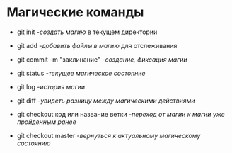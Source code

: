 # Магические команды #

* git init -*создать магию*  в 
текущем директории

* git add -*добавить файлы в магию* для отслеживания

* git commit -m "заклинание" -*создание, фиксация магии*
* git status -*текущее магическое состояние*
* git log -*история магии*
* git diff -*увидеть разницу между магическими действиями*
* git checkout код или название ветки -*переход от магии к магии уже пройденным ранее*
* git checkout master -*вернуться к актуальному магическому состоянию*

